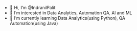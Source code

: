 - 👋 Hi, I’m @IndranilPalit
- 👀 I’m interested in Data Analytics, Automation QA, AI and ML
- 🌱 I’m currently learning Data Analytics(using Python), QA Automation(using Java) 

<!---
IndranilPalit24/IndranilPalit24 is a ✨ special ✨ repository because its `README.md` (this file) appears on your GitHub profile.
You can click the Preview link to take a look at your changes.
--->

